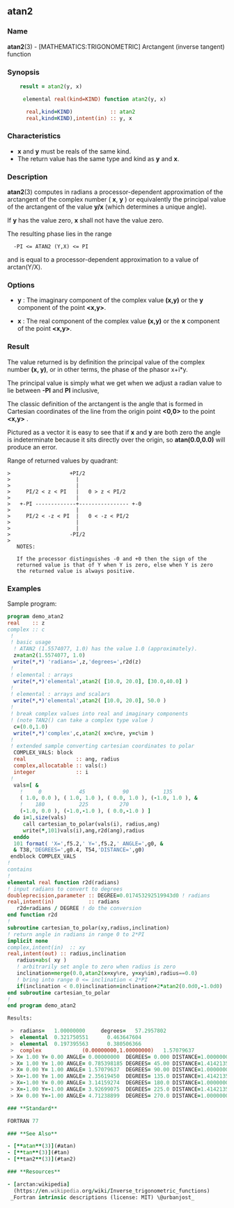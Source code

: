 ## atan2

### **Name**

**atan2**(3) - \[MATHEMATICS:TRIGONOMETRIC\] Arctangent (inverse tangent)
function

### **Synopsis**
```fortran
    result = atan2(y, x)
```
```fortran
     elemental real(kind=KIND) function atan2(y, x)

      real,kind=KIND)            :: atan2
      real,kind=KIND),intent(in) :: y, x
```
### **Characteristics**

 - **x** and **y** must be reals of the same kind.
 - The return value has the same type and kind as **y** and **x**.

### **Description**

  **atan2**(3) computes in radians a processor-dependent approximation of
  the arctangent of the complex number ( **x**, **y** ) or equivalently
  the principal value of the arctangent of the value **y/x** (which
  determines a unique angle).

  If **y** has the value zero, **x** shall not have the value zero.

  The resulting phase lies in the range

      -PI <= ATAN2 (Y,X) <= PI

  and is equal to a processor-dependent approximation to a value of
  arctan(Y/X).

### **Options**

- **y**
  : The imaginary component of the complex value **(x,y)** or the **y**
  component of the point **\<x,y\>**.

- **x**
  : The real component of the complex value **(x,y)** or the **x**
  component of the point **\<x,y\>**.

### **Result**

The value returned is by definition the principal value of the complex
number **(x, y)**, or in other terms, the phase of the phasor x+i\*y.

The principal value is simply what we get when we adjust a radian value
to lie between **-PI** and **PI** inclusive,

The classic definition of the arctangent is the angle that is formed
in Cartesian coordinates of the line from the origin point **\<0,0\>**
to the point **\<x,y\>** .

Pictured as a vector it is easy to see that if **x** and **y** are both
zero the angle is indeterminate because it sits directly over the origin,
so **atan(0.0,0.0)** will produce an error.

Range of returned values by quadrant:
```text
>                   +PI/2
>                     |
>                     |
>     PI/2 < z < PI   |   0 > z < PI/2
>                     |
>   +-PI -------------+---------------- +-0
>                     |
>     PI/2 < -z < PI  |   0 < -z < PI/2
>                     |
>                     |
>                   -PI/2
>
   NOTES:

   If the processor distinguishes -0 and +0 then the sign of the
   returned value is that of Y when Y is zero, else when Y is zero
   the returned value is always positive.
```
### **Examples**

Sample program:
```fortran
program demo_atan2
real    :: z
complex :: c
 !
 ! basic usage
  ! ATAN2 (1.5574077, 1.0) has the value 1.0 (approximately).
  z=atan2(1.5574077, 1.0)
  write(*,*) 'radians=',z,'degrees=',r2d(z)
 !
 ! elemental : arrays
  write(*,*)'elemental',atan2( [10.0, 20.0], [30.0,40.0] )
 !
 ! elemental : arrays and scalars
  write(*,*)'elemental',atan2( [10.0, 20.0], 50.0 )
 !
 ! break complex values into real and imaginary components
 ! (note TAN2() can take a complex type value )
  c=(0.0,1.0)
  write(*,*)'complex',c,atan2( x=c%re, y=c%im )
 !
 ! extended sample converting cartesian coordinates to polar
  COMPLEX_VALS: block
  real                :: ang, radius
  complex,allocatable :: vals(:)
  integer             :: i
 !
  vals=[ &
    !     0            45            90           135
    ( 1.0, 0.0 ), ( 1.0, 1.0 ), ( 0.0, 1.0 ), (-1.0, 1.0 ), &
    !    180           225          270
    (-1.0, 0.0 ), (-1.0,-1.0 ), ( 0.0,-1.0 ) ]
  do i=1,size(vals)
     call cartesian_to_polar(vals(i), radius,ang)
     write(*,101)vals(i),ang,r2d(ang),radius
  enddo
  101 format( 'X=',f5.2,' Y=',f5.2,' ANGLE=',g0, &
  & T38,'DEGREES=',g0.4, T54,'DISTANCE=',g0)
 endblock COMPLEX_VALS
!
contains
!
elemental real function r2d(radians)
! input radians to convert to degrees
doubleprecision,parameter :: DEGREE=0.017453292519943d0 ! radians
real,intent(in)           :: radians
   r2d=radians / DEGREE ! do the conversion
end function r2d
!
subroutine cartesian_to_polar(xy,radius,inclination)
! return angle in radians in range 0 to 2*PI
implicit none
complex,intent(in)  :: xy
real,intent(out) :: radius,inclination
   radius=abs( xy )
   ! arbitrarily set angle to zero when radius is zero
   inclination=merge(0.0,atan2(x=xy%re, y=xy%im),radius==0.0)
   ! bring into range 0 <= inclination < 2*PI
   if(inclination < 0.0)inclination=inclination+2*atan2(0.0d0,-1.0d0)
end subroutine cartesian_to_polar
!
end program demo_atan2

Results:

 >  radians=   1.00000000     degrees=   57.2957802
 >  elemental  0.321750551      0.463647604
 >  elemental  0.197395563      0.380506366
 >  complex             (0.00000000,1.00000000)   1.57079637
 > X= 1.00 Y= 0.00 ANGLE= 0.00000000  DEGREES= 0.000 DISTANCE=1.00000000
 > X= 1.00 Y= 1.00 ANGLE= 0.785398185 DEGREES= 45.00 DISTANCE=1.41421354
 > X= 0.00 Y= 1.00 ANGLE= 1.57079637  DEGREES= 90.00 DISTANCE=1.00000000
 > X=-1.00 Y= 1.00 ANGLE= 2.35619450  DEGREES= 135.0 DISTANCE=1.41421354
 > X=-1.00 Y= 0.00 ANGLE= 3.14159274  DEGREES= 180.0 DISTANCE=1.00000000
 > X=-1.00 Y=-1.00 ANGLE= 3.92699075  DEGREES= 225.0 DISTANCE=1.41421354
 > X= 0.00 Y=-1.00 ANGLE= 4.71238899  DEGREES= 270.0 DISTANCE=1.00000000

### **Standard**

FORTRAN 77

### **See Also**

- [**atan**(3)](#atan)
- [**tan**(3)](#tan)
- [**tan2**(3)](#tan2)

### **Resources**

- [arctan:wikipedia]
  (https://en.wikipedia.org/wiki/Inverse_trigonometric_functions)
 _Fortran intrinsic descriptions (license: MIT) \@urbanjost_
